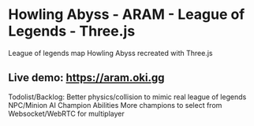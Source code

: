 # Howling Abyss - ARAM - League of Legends - Three.js
League of legends map Howling Abyss recreated with Three.js

## Live demo: https://aram.oki.gg

Todolist/Backlog:
Better physics/collision to mimic real league of legends
NPC/Minion AI
Champion Abilities
More champions to select from
Websocket/WebRTC for multiplayer
